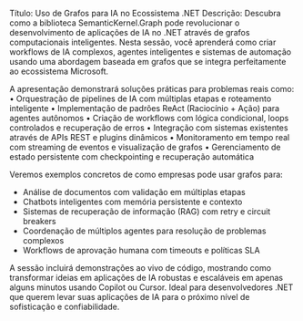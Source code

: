Título: Uso de Grafos para IA no Ecossistema .NET
Descrição: Descubra como a biblioteca SemanticKernel.Graph pode revolucionar o desenvolvimento de aplicações de IA no .NET através de grafos computacionais inteligentes. Nesta sessão, você aprenderá como criar workflows de IA complexos, agentes inteligentes e sistemas de automação usando uma abordagem baseada em grafos que se integra perfeitamente ao ecossistema Microsoft.

A apresentação demonstrará soluções práticas para problemas reais como:
• Orquestração de pipelines de IA com múltiplas etapas e roteamento inteligente
• Implementação de padrões ReAct (Raciocínio + Ação) para agentes autônomos
• Criação de workflows com lógica condicional, loops controlados e recuperação de erros
• Integração com sistemas existentes através de APIs REST e plugins dinâmicos
• Monitoramento em tempo real com streaming de eventos e visualização de grafos
• Gerenciamento de estado persistente com checkpointing e recuperação automática

Veremos exemplos concretos de como empresas pode usar grafos para:
- Análise de documentos com validação em múltiplas etapas
- Chatbots inteligentes com memória persistente e contexto
- Sistemas de recuperação de informação (RAG) com retry e circuit breakers
- Coordenação de múltiplos agentes para resolução de problemas complexos
- Workflows de aprovação humana com timeouts e políticas SLA

A sessão incluirá demonstrações ao vivo de código, mostrando como transformar ideias em aplicações de IA robustas e escaláveis em apenas alguns minutos usando Copilot ou Cursor. Ideal para desenvolvedores .NET que querem levar suas aplicações de IA para o próximo nível de sofisticação e confiabilidade.
